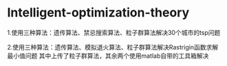 # Intelligent-optimization-theory

1.使用三种算法：遗传算法、禁忌搜索算法、粒子群算法解决30个城市的tsp问题

2.使用三种算法：遗传算法、模拟退火算法、粒子群算法解决Rastrigin函数求解最小值问题
其中上传了粒子群算法，其余两个使用matlab自带的工具箱解决
